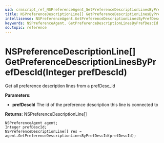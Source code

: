 ```yaml
---
uid: crmscript_ref_NSPreferenceAgent_GetPreferenceDescriptionLinesByPrefDescId
title: NSPreferenceDescriptionLine[] GetPreferenceDescriptionLinesByPrefDescId(Integer prefDescId)
intellisense: NSPreferenceAgent.GetPreferenceDescriptionLinesByPrefDescId
keywords: NSPreferenceAgent, GetPreferenceDescriptionLinesByPrefDescId
so.topic: reference
---
```


# NSPreferenceDescriptionLine[] GetPreferenceDescriptionLinesByPrefDescId(Integer prefDescId)

Get all preference description lines from a prefDesc_id

**Parameters:**
 - **prefDescId** The id of the preference description this line is connected to

**Returns:** NSPreferenceDescriptionLine[]

```crmscript
NSPreferenceAgent agent;
Integer prefDescId;
NSPreferenceDescriptionLine[] res = agent.GetPreferenceDescriptionLinesByPrefDescId(prefDescId);
```

